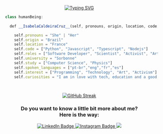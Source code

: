 <div id="header" align="center">
<a href="https://git.io/typing-svg"><img src="https://readme-typing-svg.demolab.com?font=Fira+Code&weight=500&pause=1000&color=F8A255&width=435&lines=Hey%2C+you!!+Bring+your+coffe+and;Let's+talk+%3C+code+%3E+%3D+%7B+" alt="Typing SVG" /></a>
</div>

```javascript
  class humanBeing:  
    
    def __IsabelaCaldeiraCruz__(self, pronouns, origin, location, code, roles, university, study, spoken_languages, interest, curiosities):

      self.pronouns = "She" | "Her"
      self.origin = "Brazil"
      self.location = "France"
      self.code = ["Python", "Javascript", "Typescript", "Nodejs"]
      self.roles = ["Software Developer", "Scientist", "Activist", "Artist"]
      self.university = "Sorbonne"
      self.study = ["Computer Science", "Physics"]
      self.spoken_languages = ["pt-br","eng","fr","es"]
      self.interest = ["Programming", "Technology", "Art", "Activism"]
      self.curiosities = "I am in love with tech, education and a good cup of coffee"
      
   

```

<div align='center'>

[![GitHub Streak](https://github-readme-streak-stats.herokuapp.com?user=IsabelaCaldeira&theme=react&hide_border=true)](https://git.io/streak-stats)
</div>

<div id="badges" align="center">
  <h3>Do you want to know a little bit more about me?</br>
  Here is the way: </h3> 
  <a  target="_blank" href="https://www.linkedin.com/in/developerisa/">
    <img src="https://img.shields.io/badge/LinkedIn-blue?style=for-the-badge&logo=linkedin&logoColor=white" alt="LinkedIn Badge"/>
  </a>
  <a  target="_blank" href="https://www.instagram.com/belacruz.zip/">
    <img src="https://img.shields.io/badge/Instagram-E4405F?style=for-the-badge&logo=instagram&logoColor=white" alt="Instagram Badge"/>
  </a>
  <a target="_blank" href="mailto:isabela.ribeiro@outlook.com"><img src="https://img.shields.io/badge/-Gmail-%23333?style=for-the-badge&logo=gmail&logoColor=white" target="_blank"></a>
</div>

